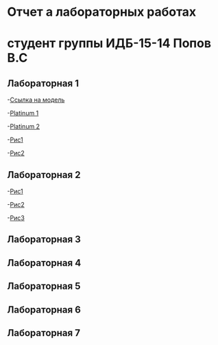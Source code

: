 # Отчет а лабораторных работах
# студент группы ИДБ-15-14 Попов В.С

## Лабораторная 1
-[Ссылка на модель](https://github.com/slava6370/slava.github.io/blob/master/1.PNG)

-[Platinum 1](https://github.com/slava6370/slava.github.io/blob/master/platinum.txt)

-[Platinum 2](https://github.com/slava6370/slava.github.io/blob/master/Platinum%202.txt)

-[Рис1](https://github.com/slava6370/slava.github.io/blob/master/%D1%80%D0%B8%D1%81%201.PNG)

-[Рис2](https://github.com/slava6370/slava.github.io/blob/master/%D1%80%D0%B8%D1%812.PNG)

## Лабораторная 2
-[Рис1](https://github.com/slava6370/slava.github.io/blob/master/%D0%BB%D0%B0%D0%B1%D0%B02(1.PNG))

-[Рис2](https://github.com/slava6370/slava.github.io/blob/master/%D0%BB%D0%B0%D0%B1%D0%B02(2.PNG))

-[Рис3](https://github.com/slava6370/slava.github.io/blob/master/%D0%BB%D0%B0%D0%B1%D0%B02(3).PNG)


## Лабораторная 3

## Лабораторная 4

## Лабораторная 5

## Лабораторная 6

## Лабораторная 7
